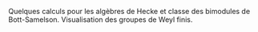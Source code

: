 Quelques calculs pour les algèbres de Hecke et classe des bimodules de Bott-Samelson. Visualisation des groupes de Weyl finis.
